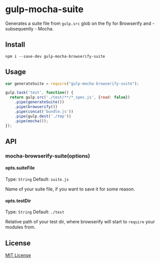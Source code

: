 # gulp-mocha-suite

Generates a suite file from `gulp.src` glob on the fly for Browserify and - subsequently - Mocha.

## Install

```shell
npm i --save-dev gulp-mocha-browserify-suite
```

## Usage

```javascript
var generateSuite = require("gulp-mocha-browserify-suite");

gulp.task('test', function() {
  return gulp.src('./test/**/*_spec.js', {read: false})
    .pipe(generateSuite())
    .pipe(browserify())
    .pipe(concat('bundle.js'))
    .pipe(gulp.dest('./tmp'))
    .pipe(mocha());
});
```

## API

### mocha-browserify-suite(options)

#### opts.suiteFile
Type: `String`
Default: `suite.js`

Name of your suite file, if you want to save it for some reason.

#### opts.testDir
Type: `String`
Default: `./test`

Relative path of your test dir, where browserify will start to `require` your modules from.

## License

[MIT License](http://en.wikipedia.org/wiki/MIT_License)

